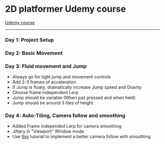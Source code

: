 # 2D platformer Udemy course
[Udemy course](https://www.udemy.com/course/create-a-complete-2d-platformer-in-the-godot-engine/)

-----

### Day 1: Project Setup

### Day 2: Basic Movement

### Day 3: Fluid movement and Jump

- Always go for tight jump and movement controls
- Add 2-3 frames of acceleration
- If Jump is floaty, dramatically increase Jump speed and Gravity
- Choose frame independent Lerp
- Jump should be variable (When just pressed and when held)
- Jump should be around 3 tiles of height

### Day 4: Auto-Tiling, Camera follow and smoothing
- Added Frame independed Lerp for camera smoothing
- Jittery in "Viewport" Window mode
- Use [this](https://youtu.be/zxVQsi9wnw8) tutorial to implement a better camera follow with smoothing
